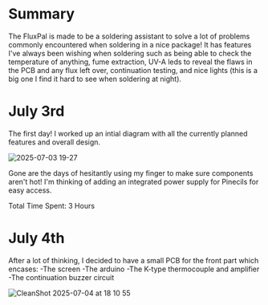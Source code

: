 <h1>Summary</h1>
The FluxPal is made to be a soldering assistant to solve a lot of problems commonly encountered when soldering in a nice package! It has features I've always been wishing when soldering such as being able to check the temperature of anything, fume extraction, UV-A leds to reveal the flaws in the PCB and any flux left over, continuation testing, and nice lights (this is a big one I find it hard to see when soldering at night).

<h1>July 3rd</h1>

The first day! I worked up an intial diagram with all the currently planned features and overall design. 

![2025-07-03 19-27](https://github.com/user-attachments/assets/78b04b8f-4215-4529-976d-e8db5431b451)


Gone are the days of hesitantly using my finger to make sure components aren't hot! 
I'm thinking of adding an integrated power supply for Pinecils for easy access.

Total Time Spent: 3 Hours

<h1>July 4th</h1>
After a lot of thinking, I decided to have a small PCB for the front part which encases:
-The screen
-The arduino
-The K-type thermocouple and amplifier
-The continuation buzzer circuit

![CleanShot 2025-07-04 at 18 10 55](https://github.com/user-attachments/assets/58cd0db2-f469-4e2f-94df-aac1f707457a)


